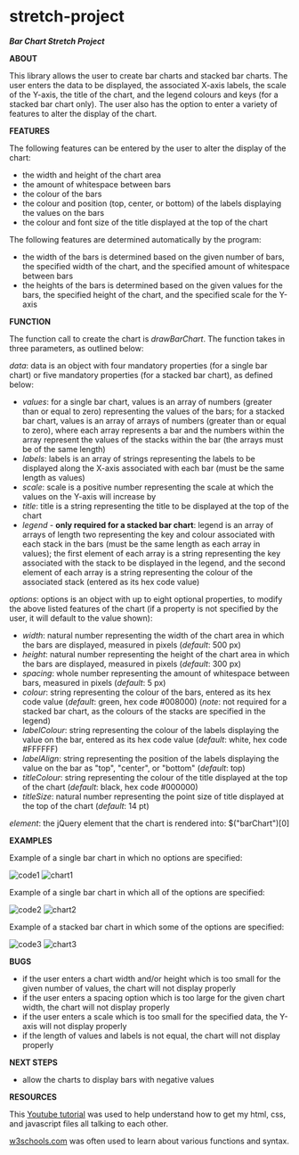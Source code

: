 # stretch-project
***Bar Chart Stretch Project***

**ABOUT**

This library allows the user to create bar charts and stacked bar charts. The user enters the data to be displayed, the associated X-axis labels, the scale of the Y-axis, the title of the chart, and the legend colours and keys (for a stacked bar chart only). The user also has the option to enter a variety of features to alter the display of the chart.

**FEATURES**

The following features can be entered by the user to alter the display of the chart:

* the width and height of the chart area 
* the amount of whitespace between bars
* the colour of the bars 
* the colour and position (top, center, or bottom) of the labels displaying the values on the bars
* the colour and font size of the title displayed at the top of the chart 

The following features are determined automatically by the program:

* the width of the bars is determined based on the given number of bars, the specified width of the chart, and the specified amount of whitespace between bars
* the heights of the bars is determined based on the given values for the bars, the specified height of the chart, and the specified scale for the Y-axis

**FUNCTION**

The function call to create the chart is *drawBarChart*. The function takes in three parameters, as outlined below:

*data*: data is an object with four mandatory properties (for a single bar chart) or five mandatory properties (for a stacked bar chart), as defined below:
* *values*: for a single bar chart, values is an array of numbers (greater than or equal to zero) representing the values of the bars; for a stacked bar chart, values is an array of arrays of numbers (greater than or equal to zero), where each array represents a bar and the numbers within the array represent the values of the stacks within the bar (the arrays must be of the same length)
* *labels*: labels is an array of strings representing the labels to be displayed along the X-axis associated with each bar (must be the same length as values)
* *scale*: scale is a positive number representing the scale at which the values on the Y-axis will increase by
* *title*: title is a string representing the title to be displayed at the top of the chart
* *legend* - **only required for a stacked bar chart**: legend is an array of arrays of length two representing the key and colour associated with each stack in the bars (must be the same length as each array in values); the first element of each array is a string representing the key associated with the stack to be displayed in the legend, and the second element of each array is a string representing the colour of the associated stack (entered as its hex code value)

*options*: options is an object with up to eight optional properties, to modify the above listed features of the chart (if a property is not specified by the user, it will default to the value shown):
* *width*: natural number representing the width of the chart area in which the bars are displayed, measured in pixels (*default*: 500 px)
* *height*: natural number representing the height of the chart area in which the bars are displayed, measured in pixels (*default*: 300 px)
* *spacing*: whole number representing the amount of whitespace between bars, measured in pixels (*default*: 5 px)
* *colour*: string representing the colour of the bars, entered as its hex code value (*default*: green, hex code #008000) (*note*: not required for a stacked bar chart, as the colours of the stacks are specified in the legend)
* *labelColour*: string representing the colour of the labels displaying the value on the bar, entered as its hex code value (*default*: white, hex code #FFFFFF)
* *labelAlign*: string representing the position of the labels displaying the value on the bar as "top", "center", or "bottom" (*default*: top)
* *titleColour*: string representing the colour of the title displayed at the top of the chart (*default*: black, hex code #000000)
* *titleSize*: natural number representing the point size of title displayed at the top of the chart (*default*: 14 pt)

*element*: the jQuery element that the chart is rendered into: $("barChart")[0]

**EXAMPLES**

Example of a single bar chart in which no options are specified:

![code1](./screenshots/Example1Code.png)
![chart1](./screenshots/Example1Chart.png)

Example of a single bar chart in which all of the options are specified:

![code2](./screenshots/Example2Code.png)
![chart2](./screenshots/Example2Chart.png)

Example of a stacked bar chart in which some of the options are specified:

![code3](./screenshots/Example3Code.png)
![chart3](./screenshots/Example3Chart.png)

**BUGS**

* if the user enters a chart width and/or height which is too small for the given number of values, the chart will not display properly
* if the user enters a spacing option which is too large for the given chart width, the chart will not display properly
* if the user enters a scale which is too small for the specified data, the Y-axis will not display properly
* if the length of values and labels is not equal, the chart will not display properly

**NEXT STEPS**

* allow the charts to display bars with negative values

**RESOURCES**

This [Youtube tutorial](https://www.youtube.com/watch?v=esa5hJegRfI) was used to help understand how to get my html, css, and javascript files all talking to each other.

[w3schools.com](https://www.w3schools.com/) was often used to learn about various functions and syntax.
